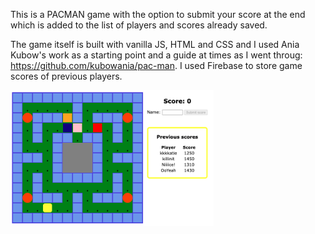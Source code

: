 This is a PACMAN game with the option to submit your score at the end which is added to the list of players and scores already saved.

The game itself is built with vanilla JS, HTML and CSS and I used Ania Kubow's work as a starting point and a guide at times as I went throug: https://github.com/kubowania/pac-man. I used Firebase to store game scores of previous players.

<img src="./pacman_screenshot.png" alt="Pacman screenshot" style="zoom:40%;">


